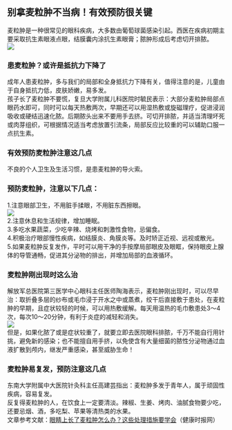 ## 别拿麦粒肿不当病！有效预防很关键  
麦粒肿是一种很常见的眼科疾病，大多数由葡萄球菌感染引起。西医在疾病初期主要采取抗生素眼液点眼，结膜囊内涂抗生素眼膏；脓肿形成后考虑切开排脓。  
![](http://cdncms.v-keep.cn/wp-content/uploads/2019/10/u31039132172078902601fm15gp0.jpg)  
### 患麦粒肿？或许是抵抗力下降了  
成年人患麦粒肿，多与我们的局部和全身抵抗力下降有关，值得注意的是，儿童由于自身抵抗力低，皮肤娇嫩，易多发。  
孩子长了麦粒肿不要慌，复旦大学附属儿科医院时毓民表示：大部分麦粒肿局部点眼药水即可，同时可以每天热敷两次，早期还可以用湿热敷或旋磁理疗，促进浸润吸收或硬结迅速化脓。后期脓头出来不要用手去挤。可切开排脓，并适当清理坏死或肉芽组织，可根据情况适当考虑放置引流条，局部反应比较重的可以辅助口服一点抗生素。  
### 有效预防麦粒肿注意这几点  
不良的个人卫生及生活习惯，是患麦粒肿的导火索。  
### 预防麦粒肿，注意以下几点：  
1.注意眼部卫生，不用脏手揉眼，不用脏东西擦眼。  
![](http://cdncms.v-keep.cn/wp-content/uploads/2019/10/timg-9-1024x608.jpg)  
2.注意休息和生活规律，增加睡眠。  
3.多吃水果蔬菜，少吃辛辣、烧烤和刺激性食物，忌偏食。  
4.积极治疗眼部慢性疾病，如结膜炎、角膜炎等。及时矫正近视、远视或散光。  
5.如果麦粒肿反复发作，平时可以用干净的手按摩局部眼皮及眼眶，保持眼皮上腺体的导管通畅，促进其分泌物的排出，并增加局部的血液循环。  
### 麦粒肿刚出现时这么治  
解放军总医院第三医学中心眼科主任医师陶海表示，麦粒肿刚出现时，可以尽早治：取折叠多层的纱布或毛巾浸于开水之中或蒸煮，绞干后直接敷于患处，在麦粒肿的早期，且症状较轻的时候，可以用热敷缓解。每天用温热的毛巾敷患处3～4次，每次10～20分钟，有利于炎症的减轻和消失。  
![](http://cdncms.v-keep.cn/wp-content/uploads/2019/10/timg-7.jpg)  
但是，如果化脓了或是症状较重了，就要立即去医院眼科排脓，千万不能自行用针挑，避免新的感染；也不能擅自用手挤，以免使含有大量细菌的脓性分泌物通过血液扩散到颅内，继发严重感染，甚至威胁生命！  
### 麦粒肿易复发，预防注意这几点  
东南大学附属中大医院针灸科主任高建芸指出：麦粒肿多发于青年人，属于顽固性疾病，容易复发。  
反复得麦粒肿的人，在饮食上一定要清淡。辣椒、生姜、烤肉、油腻食物要少吃，还要忌烟、酒，多吃梨、苹果等清热类的水果。  
文章参考文献：<a href="http://www.jksb.com.cn/html/life/headlines/2019/0928/141355.html">眼睛上长了麦粒肿怎么办？这些处理措施要学会</a>（健康时报网）  
